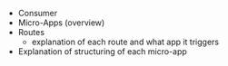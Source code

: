 - Consumer
- Micro-Apps (overview)
- Routes
    - explanation of each route and what app it triggers
- Explanation of structuring of each micro-app